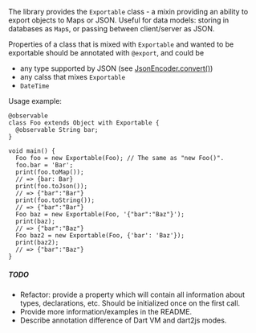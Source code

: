 The library provides the `Exportable` class - a mixin providing an ability to
export objects to Maps or JSON. Useful for data models: storing in databases as
`Map`s, or passing between client/server as JSON.

Properties of a class that is mixed with `Exportable` and wanted to be
exportable should be annotated with `@export`, and could be

* any type supported by JSON (see [JsonEncoder.convert()](http://api.dartlang.org/docs/channels/stable/latest/dart_convert/JsonEncoder.html#convert))
* any calss that mixes `Exportable`
* `DateTime`

Usage example:

    @observable
    class Foo extends Object with Exportable {
      @observable String bar;
    }

    void main() {
      Foo foo = new Exportable(Foo); // The same as "new Foo()".
      foo.bar = 'Bar';
      print(foo.toMap());
      // => {bar: Bar}
      print(foo.toJson());
      // => {"bar":"Bar"}
      print(foo.toString());
      // => {"bar":"Bar"}
      Foo baz = new Exportable(Foo, '{"bar":"Baz"}');
      print(baz);
      // => {"bar":"Baz"}
      Foo baz2 = new Exportable(Foo, {'bar': 'Baz'});
      print(baz2);
      // => {"bar":"Baz"}
    }

##### TODO

* Refactor: provide a property which will contain all information about types,
  declarations, etc. Should be initialized once on the first call.
* Provide more information/examples in the README.
* Describe annotation difference of Dart VM and dart2js modes.
